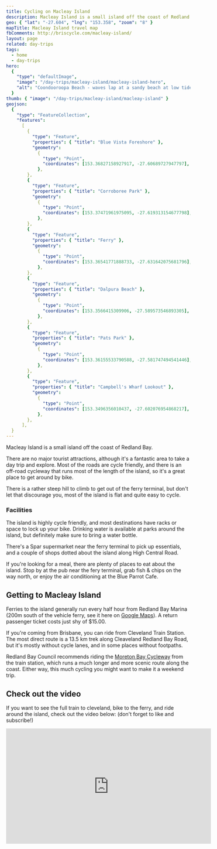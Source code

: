 ```yaml
---
title: Cycling on Macleay Island
description: Macleay Island is a small island off the coast of Redland Bay.
geo: { "lat": "-27.604", "lng": "153.358", "zoom": "8" }
mapTitle: Macleay Island travel map
fbComments: http://briscycle.com/macleay-island/
layout: page
related: day-trips
tags:
  - home
  - day-trips
hero:
  {
    "type": "defaultImage",
    "image": "/day-trips/macleay-island/macleay-island-hero",
    "alt": "Coondooroopa Beach - waves lap at a sandy beach at low tide, there are beach shacks on the shore and trees stretching in the distance. Nobody is around.",
  }
thumb: { "image": "/day-trips/macleay-island/macleay-island" }
geojson:
  {
    "type": "FeatureCollection",
    "features":
      [
        {
          "type": "Feature",
          "properties": { "title": "Blue Vista Foreshore" },
          "geometry":
            {
              "type": "Point",
              "coordinates": [153.36827158927917, -27.60689727947797],
            },
        },
        {
          "type": "Feature",
          "properties": { "title": "Corroboree Park" },
          "geometry":
            {
              "type": "Point",
              "coordinates": [153.37471961975095, -27.619313154677798],
            },
        },
        {
          "type": "Feature",
          "properties": { "title": "Ferry" },
          "geometry":
            {
              "type": "Point",
              "coordinates": [153.36541771888733, -27.631642075681796],
            },
        },
        {
          "type": "Feature",
          "properties": { "title": "Dalpura Beach" },
          "geometry":
            {
              "type": "Point",
              "coordinates": [153.3566415309906, -27.589573546893305],
            },
        },
        {
          "type": "Feature",
          "properties": { "title": "Pats Park" },
          "geometry":
            {
              "type": "Point",
              "coordinates": [153.36155533790588, -27.581747494541446],
            },
        },
        {
          "type": "Feature",
          "properties": { "title": "Campbell's Wharf Lookout" },
          "geometry":
            {
              "type": "Point",
              "coordinates": [153.3496356010437, -27.602076954868217],
            },
        },
      ],
  }
---
```


Macleay Island is a small island off the coast of Redland Bay.

There are no major tourist attractions, although it's a fantastic area to take a day trip and explore. Most of the roads are cycle friendly, and there is an off-road cycleway that runs most of the length of the island, so it's a great place to get around by bike.

There is a rather steep hill to climb to get out of the ferry terminal, but don't let that discourage you, most of the island is flat and quite easy to cycle.

### Facilities

The island is highly cycle friendly, and most destinations have racks or space to lock up your bike. Drinking water is available at parks around the island, but definitely make sure to bring a water bottle.

There's a Spar supermarket near the ferry terminal to pick up essentials, and a couple of shops dotted about the island along High Central Road.

If you're looking for a meal, there are plenty of places to eat about the island. Stop by at the pub near the fery terminal, grab fish & chips on the way north, or enjoy the air conditioning at the Blue Parrot Cafe.

## Getting to Macleay Island

Ferries to the island generally run every half hour from Redland Bay Marina (200m south of the vehicle ferry, see it here on [Google Maps](https://www.google.com/maps/place/Redland+Bay+Marina/@-27.6173227,153.3107938,17z)). A return passenger ticket costs just shy of $15.00.

If you're coming from Brisbane, you can ride from Cleveland Train Station. The most direct route is a 13.5 km trek along Cleaveland Redland Bay Road, but it's mostly without cycle lanes, and in some places without footpaths.

Redland Bay Council recommends riding the [Moreton Bay Cycleway](/moreton-bay) from the train station, which runs a much longer and more scenic route along the coast. Either way, this much cycling you might want to make it a weekend trip.

## Check out the video

If you want to see the full train to cleveland, bike to the ferry, and ride around the island, check out the video below: (don't forget to like and subscribe!)

<div class="video">
<iframe width="560" height="315" src="https://www.youtube-nocookie.com/embed/oL04V1PMEUo" title="YouTube video player" frameborder="0" allow="accelerometer; autoplay; clipboard-write; encrypted-media; gyroscope; picture-in-picture" allowfullscreen></iframe>
</div>
